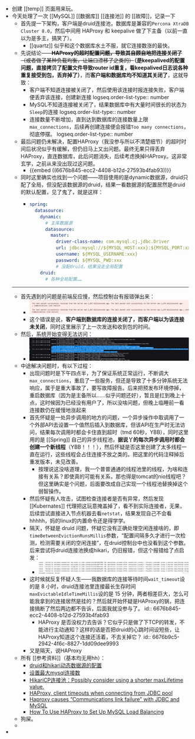 - 创建 [[temp]] 页面用来玩。
- 今天处理了一次 [[MySQL]] [[数据库]] [[连接池]] 的 [[故障]]，记录一下
	- 首先提一下架构，客户端是druid连接池，数据库是兼容的`Percona XtraDB Cluster 8.0`，然后中间用  HAProxy 和 keepalive  做了下主备（以前一直以为是多主，搞笑了）。
		- [[quartz]] 似乎和这个数据库水土不服，就它连接数涨的最快。
	- 先说结论——~~**HAProxy的超时配置问题，导致其自顾自地把连接关闭了**（或者做了某种负载均衡，让端口漂移了之类的）~~**（是keepalived的配置问题，直接拷贝了配置文件导致router id重复，看keepalived日志说各种重复接受到包，丢弃掉了）**，而**客户端和数据库均不知道其关闭了**，这就导致：
		- 客户端不知道连接被关闭了，然后使用该连接时报连接失败，客户端便丢弃该连接，创建新连接
		  logseq.order-list-type:: number
		- MySQL不知道连接被关闭了，结果数据库中有大量时间很长的状态为`Sleep`的连接
		  logseq.order-list-type:: number
		- 连接数量不断增加，直到达到数据库的连接数量上限 `max_connections`，后续再创建连接便会报错`Too many connections`，彻底停摆。
		  logseq.order-list-type:: number
	- 最后问题仍未解决，配置HAProxy（我没参与所以不清楚细节）的超时时间后状况似乎有缓解，但仍旧马上又出问题。最终无果只得丢弃HAProxy，直连数据库，此后问题消失，后续考虑换掉HAProxy。这非常玄学，之前从来没出现过这问题。
		- {{embed ((6676b845-ecc2-4408-b12d-27593b4fab93))}}
	- 同时这里确实也找到一个问题——项目使用的是dynamic数据源，druid只配了全局，但没配该数据源的druid，结果一看数据源的配置居然是druid的默认配置，见了鬼了，就是这样：
		- ```yml
		  spring:
		    datasource:
		      dynamic:
		        # 主库数据源
		        datasource:
		          master:
		            driver-class-name: com.mysql.cj.jdbc.Driver
		            url: jdbc:mysql://${MYSQL_HOST:xxx}:${MYSQL_PORT:xxx}/${MYSQL_DB:xxx-cloud}?keepAlive=true&autoReconnect=true&allowMultiQueries=true&useUnicode=true&characterEncoding=utf8&zeroDateTimeBehavior=convertToNull&useSSL=false&serverTimezone=GMT%2B8&allowPublicKeyRetrieval=true
		            username: ${MYSQL_USERNAME:xxx}
		            password: ${MYSQL_PWD:xxx
		            # 没配druid，结果没走全局配置
		      druid:
		        # 各种全局配置……
		  ```
	- ---
	- 首先遇到的问题是前端反应慢，然后控制台有报错弹出来：
		- ![image.png](../assets/image_1719053194254_0.png)
		- 这个错误是说，**客户端到数据库的连接关闭了，而客户端以为该连接未关闭**，同时这里展示了上一次发送和收到包的时间。
	- 然后，系统开始变得无法访问：
		- ![dce602ce3da63f6f7230b485c589ccb.png](../assets/dce602ce3da63f6f7230b485c589ccb_1719053738273_0.png)
	- 中途解决问题时，有以下过程：
		- 出现问题时是下午四点半，为了保证系统正常运行，不断调大`max_connections`，重启了一些服务，但还是导致了十多分钟系统无法响应，属于是重大事故了，要写故障报告。后来把预发布环境停掉，重启数据库（因为是主备所以……似乎问题还好），暂且是扛到晚上十点，这时候因为已经没有用户了，所以没啥问题，但晚上临睡前一看连接数仍在缓慢地涨起来
		- 首先怀疑是一处异步调用的地方的问题，一个异步操作中取调用了一个外部API去设置一个值然后插入到数据库，但该API在生产时无法访问，结果每次调用时都会卡住直到超时（tmd 60秒，YBB），同时这里用的是 [[Spring]] 自己的异步线程池，**据说丫的每次异步调用时都会创建一个新线程**（YBB！！！），然后怀疑是否这里创建了太多线程一直在运行，这些线程会占住连接不放之类的。把这里的代码注释掉后重发版本，未见改善。
			- 按理说这没啥道理，我一个普普通通的线程池里的线程，为啥和连接有关系？即使真的可能有关系，那也得是tomcat的nio线程吧？但这里确实是个问题，后面要改成自己实现一个线程池替换掉这个弱智操作。
		- 然后怀疑有人攻击，试图检查连接者是否有异常，然后发现 [[Kubernates]] 代理把这玩意掩盖掉了，看不到实际连接者，无果，后续尝试直接进入节点机器去看`netstat`，结果发现自己不会看hhhhh，妈的linux的内置命令还是得学学。
		- 隔天，怀疑是 druid 问题，怀疑它没有正确处理空闲连接啥的，即`timeBetweenEvictionRunsMillis`参数，“配置间隔多久才进行一次检测，检测需要关闭的空闲连接”，在druid控制台中也没看到这个参数。后来尝试将druid连接池换成hikari，仍旧报错，但这个报错给了点启发：
			- ![image.png](../assets/image_1719056452271_0.png)
		- 这时候就反复怀疑人生——我数据库的连接等待时间`wait_timeout`设的是 8 小时，druid连接池里连接最长生存时间`maxEvictableIdleTimeMillis`设的是 15 分钟，两者相差巨大，怎么可能我拿到的连接居然是挂的？然后就开始怀疑是HAProxy的锅，把连接搞断了然后两边都不告诉，后面我就没参与了。
		  id:: 6676b845-ecc2-4408-b12d-27593b4fab93
			- HAProxy 是否没权力去告诉？它似乎只是做了下TCP的转发，不能进行主动通知？这样的话是否把druid的心跳时间设短些，让HAProxy知道这个连接还活着，不去关掉它？
			  id:: 6676b9c5-2942-4f6c-8827-1dd09dee9993
		- 又是隔天，说HAProxy
	- 所有 [[参考资料]]（基本均无用hh）：
		- [druid和hikari动态数据源的配置](https://blog.csdn.net/a15835774652/article/details/136969474)
		- [设置最大mysql连接数](https://www.jb51.net/database/321393kxf.htm)
		- [HikariCP连接池：Possibly consider using a shorter maxLifetime value.](https://blog.csdn.net/weixin_45654405/article/details/126426078)
		- [HAProxy, client timeouts when connecting from JDBC pool](https://serverfault.com/questions/439329/haproxy-client-timeouts-when-connecting-from-jdbc-pool)
		- [Haproxy causes “Communications link failure” with JDBC and MySQL](https://discourse.haproxy.org/t/haproxy-causes-communications-link-failure-with-jdbc-and-mysql/1023/3)
		- [How To Use HAProxy to Set Up MySQL Load Balancing](https://www.digitalocean.com/community/tutorials/how-to-use-haproxy-to-set-up-mysql-load-balancing-3)
	- 狗屎。
	-
-